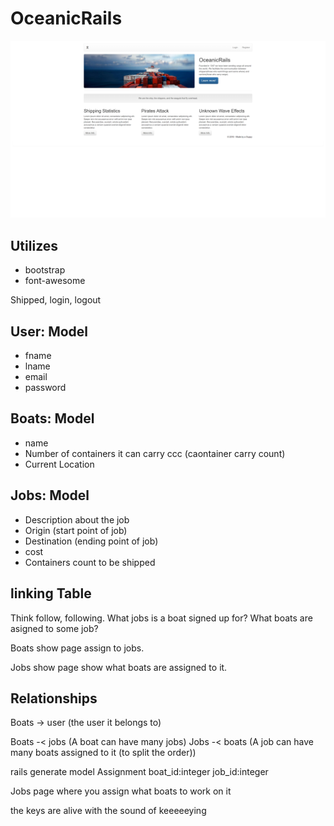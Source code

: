 # OceanicRails
<p align="center">
    <img alt="OceanicRails front page" src="imgs/ship-intro.png" width="1024">
</p>

## Utilizes

* bootstrap
* font-awesome

Shipped, login, logout

## User: Model
* fname
* lname
* email
* password

## Boats: Model
* name
* Number of containers it can carry ccc (caontainer carry count)
* Current Location

## Jobs: Model
* Description about the job
* Origin (start point of job)
* Destination (ending point of job)
* cost
* Containers count to be shipped

## linking Table
Think follow, following.
What jobs is a boat signed up for?
What boats are asigned to some job?


Boats show page assign to jobs.

Jobs show page show what boats are assigned to it.



## Relationships

Boats -> user (the user it belongs to)

Boats -< jobs (A boat can have many jobs)
Jobs -< boats (A job can have many boats assigned to it (to split the order))

rails generate model Assignment boat_id:integer job_id:integer

Jobs page where you assign what boats to work on it

the keys are alive with the sound of keeeeeying
